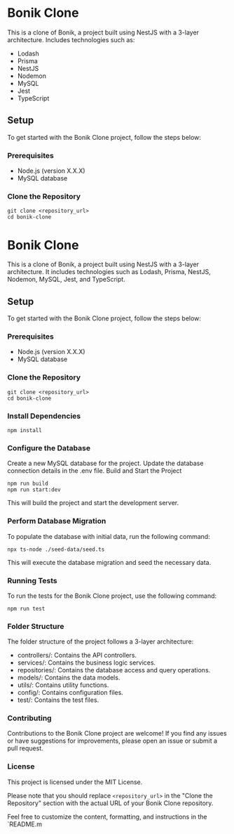 # Bonik Clone

This is a clone of Bonik, a project built using NestJS with a 3-layer architecture.
Includes technologies such as:

- Lodash
- Prisma
- NestJS
- Nodemon
- MySQL
- Jest
- TypeScript

## Setup

To get started with the Bonik Clone project, follow the steps below:

### Prerequisites

- Node.js (version X.X.X)
- MySQL database

### Clone the Repository

```
git clone <repository_url>
cd bonik-clone
```

# Bonik Clone

This is a clone of Bonik, a project built using NestJS with a 3-layer architecture. It includes technologies such as Lodash, Prisma, NestJS, Nodemon, MySQL, Jest, and TypeScript.

## Setup

To get started with the Bonik Clone project, follow the steps below:

### Prerequisites

- Node.js (version X.X.X)
- MySQL database

### Clone the Repository

```
git clone <repository_url>
cd bonik-clone
```

### Install Dependencies

```
npm install
```

### Configure the Database

Create a new MySQL database for the project.
Update the database connection details in the .env file.
Build and Start the Project

```
npm run build
npm run start:dev
```

This will build the project and start the development server.

### Perform Database Migration

To populate the database with initial data, run the following command:

```
npx ts-node ./seed-data/seed.ts
```

This will execute the database migration and seed the necessary data.

### Running Tests

To run the tests for the Bonik Clone project, use the following command:

```
npm run test
```

### Folder Structure

The folder structure of the project follows a 3-layer architecture:

- controllers/: Contains the API controllers.
- services/: Contains the business logic services.
- repositories/: Contains the database access and query operations.
- models/: Contains the data models.
- utils/: Contains utility functions.
- config/: Contains configuration files.
- test/: Contains the test files.

### Contributing

Contributions to the Bonik Clone project are welcome! If you find any issues or have suggestions for improvements, please open an issue or submit a pull request.

### License

This project is licensed under the MIT License.

Please note that you should replace `<repository_url>` in the "Clone the Repository" section with the actual URL of your Bonik Clone repository.

Feel free to customize the content, formatting, and instructions in the `README.m
